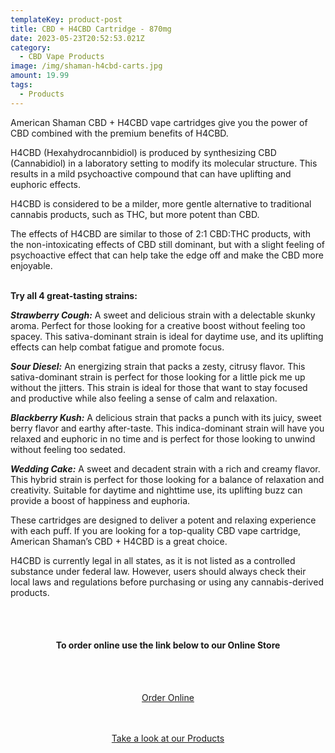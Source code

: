 ```yaml
---
templateKey: product-post
title: CBD + H4CBD Cartridge - 870mg
date: 2023-05-23T20:52:53.021Z
category:
  - CBD Vape Products
image: /img/shaman-h4cbd-carts.jpg
amount: 19.99
tags:
  - Products
---
```

American Shaman CBD + H4CBD vape cartridges give you the power of CBD combined with the premium benefits of H4CBD.

H4CBD (Hexahydrocannbidiol) is produced by synthesizing CBD (Cannabidiol) in a laboratory setting to modify its molecular structure. This results in a mild psychoactive compound that can have uplifting and euphoric effects.

H4CBD is considered to be a milder, more gentle alternative to traditional cannabis products, such as THC, but more potent than CBD.

The effects of H4CBD are similar to those of 2:1 CBD:THC products, with the non-intoxicating effects of CBD still dominant, but with a slight feeling of psychoactive effect that can help take the edge off and make the CBD more enjoyable.

**\
Try all 4 great-tasting strains:**

***Strawberry Cough:***  A sweet and delicious strain with a delectable skunky aroma. Perfect for those looking for a creative boost without feeling too spacey. This sativa-dominant strain is ideal for daytime use, and its uplifting effects can help combat fatigue and promote focus.

***Sour Diesel:*** An energizing strain that packs a zesty, citrusy flavor. This sativa-dominant strain is perfect for those looking for a little pick me up without the jitters. This strain is ideal for those that want to stay focused and productive while also feeling a sense of calm and relaxation.

***Blackberry Kush:*** A delicious strain that packs a punch with its juicy, sweet berry flavor and earthy after-taste. This indica-dominant strain will have you relaxed and euphoric in no time and is perfect for those looking to unwind without feeling too sedated.

***Wedding Cake:*** A sweet and decadent strain with a rich and creamy flavor. This hybrid strain is perfect for those looking for a balance of relaxation and creativity. Suitable for daytime and nighttime use, its uplifting buzz can provide a boost of happiness and euphoria.

These cartridges are designed to deliver a potent and relaxing experience with each puff. If you are looking for a top-quality CBD vape cartridge, American Shaman’s CBD + H4CBD is a great choice.

H4CBD is currently legal in all states, as it is not listed as a controlled substance under federal law. However, users should always check their local laws and regulations before purchasing or using any cannabis-derived products.

<br><br>

<Center>

#### **To order online use the link below to our Online Store**

<br><br>

<Center><a class="link-view-more-products" target="_blank" href="https://capitalcbd.shop/product/cbd-h4cbd-cartridge-870mg">Order Online</a></

<br><br><br>

<Center><a class="link-view-more-products" target="_blank" href="https://capitalamericanshaman.com/products">Take a look at our Products</a></Center>

<br><br>